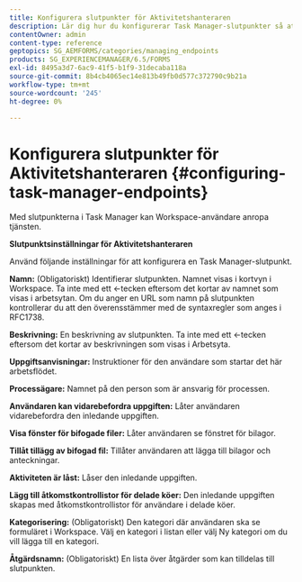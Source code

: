 ```yaml
---
title: Konfigurera slutpunkter för Aktivitetshanteraren
description: Lär dig hur du konfigurerar Task Manager-slutpunkter så att tjänsten anropas. Olika inställningar krävs för att konfigurera slutpunkter för Task Manager.
contentOwner: admin
content-type: reference
geptopics: SG_AEMFORMS/categories/managing_endpoints
products: SG_EXPERIENCEMANAGER/6.5/FORMS
exl-id: 8495a3d7-6ac9-41f5-b1f9-31decaba118a
source-git-commit: 8b4cb4065ec14e813b49fb0d577c372790c9b21a
workflow-type: tm+mt
source-wordcount: '245'
ht-degree: 0%

---
```


# Konfigurera slutpunkter för Aktivitetshanteraren {#configuring-task-manager-endpoints}

Med slutpunkterna i Task Manager kan Workspace-användare anropa tjänsten.

**Slutpunktsinställningar för Aktivitetshanteraren**

Använd följande inställningar för att konfigurera en Task Manager-slutpunkt.

**Namn:** (Obligatoriskt) Identifierar slutpunkten. Namnet visas i kortvyn i Workspace. Ta inte med ett &lt;-tecken eftersom det kortar av namnet som visas i arbetsytan. Om du anger en URL som namn på slutpunkten kontrollerar du att den överensstämmer med de syntaxregler som anges i RFC1738.

**Beskrivning:** En beskrivning av slutpunkten. Ta inte med ett &lt;-tecken eftersom det kortar av beskrivningen som visas i Arbetsyta.

**Uppgiftsanvisningar:** Instruktioner för den användare som startar det här arbetsflödet.

**Processägare:** Namnet på den person som är ansvarig för processen.

**Användaren kan vidarebefordra uppgiften:** Låter användaren vidarebefordra den inledande uppgiften.

**Visa fönster för bifogade filer:** Låter användaren se fönstret för bilagor.

**Tillåt tillägg av bifogad fil:** Tillåter användaren att lägga till bilagor och anteckningar.

**Aktiviteten är låst:** Låser den inledande uppgiften.

**Lägg till åtkomstkontrollistor för delade köer:** Den inledande uppgiften skapas med åtkomstkontrollistor för användare i delade köer.

**Kategorisering:** (Obligatoriskt) Den kategori där användaren ska se formuläret i Workspace. Välj en kategori i listan eller välj Ny kategori om du vill lägga till en kategori.

**Åtgärdsnamn:** (Obligatoriskt) En lista över åtgärder som kan tilldelas till slutpunkten.
